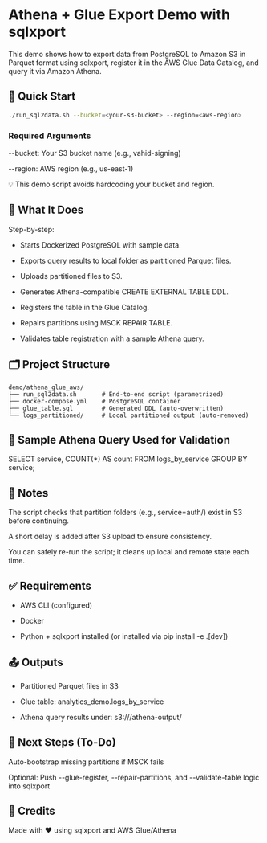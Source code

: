 # Athena + Glue Export Demo with sqlxport

This demo shows how to export data from PostgreSQL to Amazon S3 in Parquet format using sqlxport, register it in the AWS Glue Data Catalog, and query it via Amazon Athena.

## 🚀 Quick Start
```bash
./run_sql2data.sh --bucket=<your-s3-bucket> --region=<aws-region>
```

### Required Arguments

--bucket: Your S3 bucket name (e.g., vahid-signing)

--region: AWS region (e.g., us-east-1)

💡 This demo script avoids hardcoding your bucket and region.

## 🔧 What It Does

Step-by-step:

- Starts Dockerized PostgreSQL with sample data.

- Exports query results to local folder as partitioned Parquet files.

- Uploads partitioned files to S3.

- Generates Athena-compatible CREATE EXTERNAL TABLE DDL.

- Registers the table in the Glue Catalog.

- Repairs partitions using MSCK REPAIR TABLE.

- Validates table registration with a sample Athena query.

## 🗂 Project Structure
```
demo/athena_glue_aws/
├── run_sql2data.sh       # End-to-end script (parametrized)
├── docker-compose.yml    # PostgreSQL container
├── glue_table.sql        # Generated DDL (auto-overwritten)
└── logs_partitioned/     # Local partitioned output (auto-removed)
```
## 🧪 Sample Athena Query Used for Validation

SELECT service, COUNT(*) AS count FROM logs_by_service GROUP BY service;

## 📌 Notes

The script checks that partition folders (e.g., service=auth/) exist in S3 before continuing.

A short delay is added after S3 upload to ensure consistency.

You can safely re-run the script; it cleans up local and remote state each time.

## ✅ Requirements

- AWS CLI (configured)

- Docker

- Python + sqlxport installed (or installed via pip install -e .[dev])

## 📤 Outputs

- Partitioned Parquet files in S3

- Glue table: analytics_demo.logs_by_service

- Athena query results under: s3://<your-bucket>/athena-output/

## 🧭 Next Steps (To-Do)

Auto-bootstrap missing partitions if MSCK fails

Optional: Push --glue-register, --repair-partitions, and --validate-table logic into sqlxport

## 🙌 Credits

Made with ❤️ using sqlxport and AWS Glue/Athena

